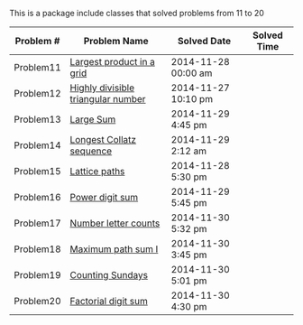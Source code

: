 This is a package include classes that solved problems from 11 to 20

|   Problem #   | Problem Name  |  Solved Date  |  Solved Time  |
| ------------- | ------------- | ------------- | ------------- |
|   Problem11   | [Largest product in a grid](https://projecteuler.net/problem=11)  | 2014-11-28 00:00 am |
|   Problem12   | [Highly divisible triangular number](https://projecteuler.net/problem=12) | 2014-11-27 10:10 pm |
|   Problem13   | [Large Sum](https://projecteuler.net/problem=13)  | 2014-11-29 4:45 pm |
|   Problem14   | [Longest Collatz sequence](https://projecteuler.net/problem=14)  | 2014-11-29 2:12 am |
|   Problem15   | [Lattice paths](https://projecteuler.net/problem=15)  | 2014-11-28 5:30 pm |
|   Problem16   | [Power digit sum](https://projecteuler.net/problem=16)  | 2014-11-29 5:45 pm |
|   Problem17   | [Number letter counts](https://projecteuler.net/problem=17)  | 2014-11-30 5:32 pm |
|   Problem18   | [Maximum path sum I](https://projecteuler.net/problem=18)  | 2014-11-30 3:45 pm |
|   Problem19   | [Counting Sundays](https://projecteuler.net/problem=19)  | 2014-11-30 5:01 pm |
|   Problem20   | [Factorial digit sum](https://projecteuler.net/problem=20)  | 2014-11-30 4:30 pm |
